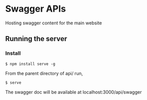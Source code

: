 # Swagger APIs

Hosting swagger content for the main website

## Running the server

### Install

```
$ npm install serve -g
```

From the parent directory of api/ run,

```
$ serve
```

The swagger doc will be available at localhost:3000/api/swagger
